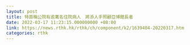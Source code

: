 ```yaml
---
layout: post
title: 特首稱公院有逾萬名住院病人　將添人手照顧亞博館長者
date: 2022-03-17 11:23:15.000000000 +08:00
link: https://news.rthk.hk/rthk/ch/component/k2/1639404-20220317.htm
categories: rthk
---
```



